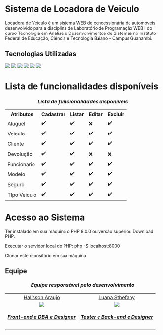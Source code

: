 # Sistema de Locadora de Veiculo
Locadora de Veículo é um sistema WEB de concessionária de automóveis desenvolvido para a disciplina de Laboratório de Programação WEB I do curso Tecnologia em Análise e Desenvolvimentos de Sistemas no Instituto Federal de Educação, Ciência e Tecnologia Baiano - Campus Guanambi.

## Tecnologias Utilizadas

![](https://camo.githubusercontent.com/02914afc1f51d55c8acac01c200a410efd74fffdff325678f6df6c22ae68a7ee/68747470733a2f2f696d672e736869656c64732e696f2f62616467652f5048502d3737374242343f7374796c653d666f722d7468652d6261646765266c6f676f3d706870266c6f676f436f6c6f723d7768697465
)
![](https://camo.githubusercontent.com/d63d473e728e20a286d22bb2226a7bf45a2b9ac6c72c59c0e61e9730bfe4168c/68747470733a2f2f696d672e736869656c64732e696f2f62616467652f48544d4c352d4533344632363f7374796c653d666f722d7468652d6261646765266c6f676f3d68746d6c35266c6f676f436f6c6f723d7768697465)
![](https://camo.githubusercontent.com/395bcd1fa353e86f422e5f01abf3260b8c76720be050e5f4688ab7fc7634f50f/68747470733a2f2f696d672e736869656c64732e696f2f62616467652f4353532d3135373242363f7374796c653d666f722d7468652d6261646765266c6f676f3d63737333266c6f676f436f6c6f723d7768697465)
![](https://camo.githubusercontent.com/5b6693c47f0608f74c688ffdeb12b52aee69b1bec66020ed8fd7aa729545601b/68747470733a2f2f696d672e736869656c64732e696f2f62616467652f58616d70702d4633373632333f7374796c653d666f722d7468652d6261646765266c6f676f3d78616d7070266c6f676f436f6c6f723d7768697465)
![](https://camo.githubusercontent.com/281c069a2703e948b536500b9fd808cb4fb2496b3b66741db4013a2c89e91986/68747470733a2f2f696d672e736869656c64732e696f2f62616467652f506f737467726553514c2d3331363139323f7374796c653d666f722d7468652d6261646765266c6f676f3d706f737467726573716c266c6f676f436f6c6f723d7768697465)
![](https://camo.githubusercontent.com/b13ed67c809178963ce9d538175b02649800772be1ce0cb02da5879e5614e236/68747470733a2f2f696d672e736869656c64732e696f2f62616467652f426f6f7473747261702d3536334437433f7374796c653d666f722d7468652d6261646765266c6f676f3d626f6f747374726170266c6f676f436f6c6f723d7768697465)

# Lista de funcionalidades disponíveis
<div align="center">
    <h3><i>Lista de funcionalidades disponiveis</i></h3>
    <table aling="center">
        <tr aling="center">
            <th>Atributos</th><th>Cadastrar</th><th>Listar</th><th>Editar</th><th>Excluir</th>
        </tr>
        <tr aling="center">
            <td>Aluguel</td><td>✔️</td><td>✔️</td><td>❌</td><td>✔️</td>
        </tr>
        <tr aling="center">
            <td>Veiculo</td><td>✔️</td><td>✔️</td><td>✔️</td><td>✔️</td>
        </tr>
        <tr aling="center">
            <td>Cliente</td><td>✔️</td><td>✔️</td><td>✔️</td><td>✔️</td>
        </tr>
        <tr aling="center">
            <td>Devolução</td><td>✔️</td><td>✔️</td><td>❌</td><td>❌</td>
        </tr>
        <tr aling="center">
            <td>Funcionario</td><td>✔️</td><td>✔️</td><td>✔️</td><td>✔️</td>
        </tr>
        <tr aling="center">
            <td>Modelo</td><td>✔️</td><td>✔️</td><td>✔️</td><td>✔️</td>
        </tr>
        <tr aling="center">
            <td>Seguro</td><td>✔️</td><td>✔️</td><td>✔️</td><td>✔️</td>
        </tr>
        <tr aling="center">
            <td>TIpo Veiculo</td><td>✔️</td><td>✔️</td><td>✔️</td><td>✔️</td>
        </tr>
    </table>
</div>

# Acesso ao Sistema

Ter instalado em sua máquina o PHP 8.0.0 ou versão superior: Download PHP.

Executar o servidor local do PHP:
php -S localhost:8000

Clonar este repositório em sua máquina

## Equipe

<div align="center">
    <h3><i>Equipe responsável pelo desenvolvimento</i></h3>
    <table aling="center">
        <tr>
            <td align="center">
                <a target="_blank" href="https://github.com/HalissonWesker">Halisson Araujo </a>
            </td>
            <td align="center">
                <a target="_blank" href="https://github.com/luanasthefanynevesdasilva">Luana Sthefany</a>
            </td>
        </tr>
        <tr>
            <td align="center">
                <a target="_blank" href="https://github.com/HalissonWesker">
                    <img src="https://avatars.githubusercontent.com/u/83023695?v=4">
                    <h5>Front-end e DBA e Designer</h5>
                </a>
            </td>
            <td align="center">
                <a target="_blank" href="https://github.com/settings/profile">
                    <img src="https://avatars.githubusercontent.com/u/16031976?v=4">
                    <h5>Tester e Back-end e Designer</h5>
                </a>
            </td>  
        </tr>
    </table>
</div>
